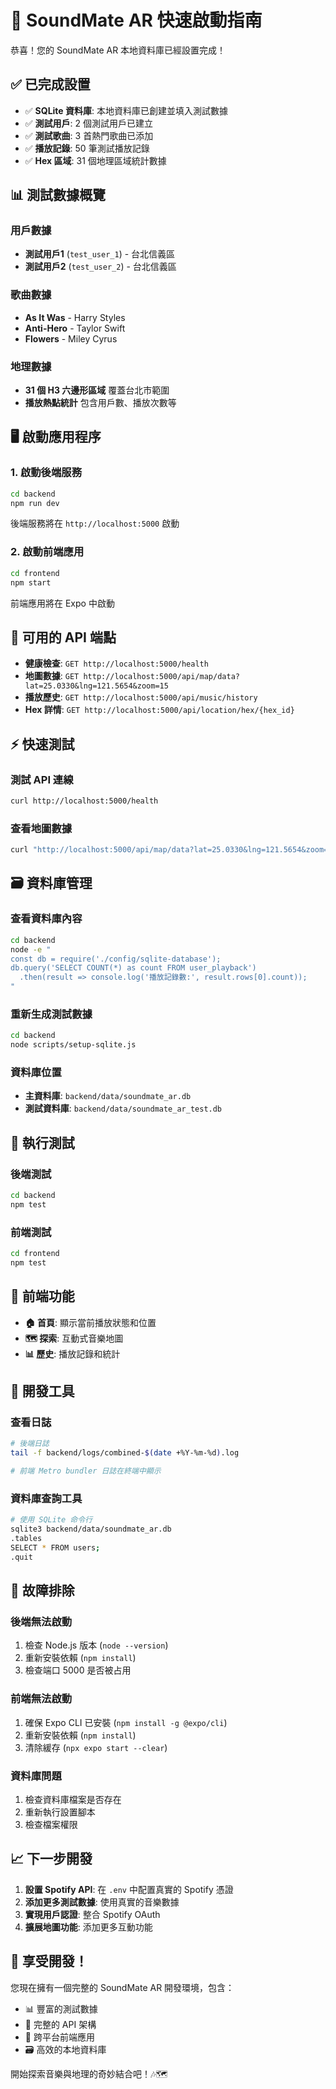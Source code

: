 # 🚀 SoundMate AR 快速啟動指南

恭喜！您的 SoundMate AR 本地資料庫已經設置完成！

## ✅ 已完成設置

- ✅ **SQLite 資料庫**: 本地資料庫已創建並填入測試數據
- ✅ **測試用戶**: 2 個測試用戶已建立
- ✅ **測試歌曲**: 3 首熱門歌曲已添加
- ✅ **播放記錄**: 50 筆測試播放記錄
- ✅ **Hex 區域**: 31 個地理區域統計數據

## 📊 測試數據概覽

### 用戶數據
- **測試用戶1** (`test_user_1`) - 台北信義區
- **測試用戶2** (`test_user_2`) - 台北信義區

### 歌曲數據
- **As It Was** - Harry Styles
- **Anti-Hero** - Taylor Swift  
- **Flowers** - Miley Cyrus

### 地理數據
- **31 個 H3 六邊形區域** 覆蓋台北市範圍
- **播放熱點統計** 包含用戶數、播放次數等

## 🖥️ 啟動應用程序

### 1. 啟動後端服務

```bash
cd backend
npm run dev
```

後端服務將在 `http://localhost:5000` 啟動

### 2. 啟動前端應用

```bash
cd frontend
npm start
```

前端應用將在 Expo 中啟動

## 🔧 可用的 API 端點

- **健康檢查**: `GET http://localhost:5000/health`
- **地圖數據**: `GET http://localhost:5000/api/map/data?lat=25.0330&lng=121.5654&zoom=15`
- **播放歷史**: `GET http://localhost:5000/api/music/history`
- **Hex 詳情**: `GET http://localhost:5000/api/location/hex/{hex_id}`

## ⚡ 快速測試

### 測試 API 連線
```bash
curl http://localhost:5000/health
```

### 查看地圖數據
```bash
curl "http://localhost:5000/api/map/data?lat=25.0330&lng=121.5654&zoom=15"
```

## 🗃️ 資料庫管理

### 查看資料庫內容
```bash
cd backend
node -e "
const db = require('./config/sqlite-database');
db.query('SELECT COUNT(*) as count FROM user_playback')
  .then(result => console.log('播放記錄數:', result.rows[0].count));
"
```

### 重新生成測試數據
```bash
cd backend
node scripts/setup-sqlite.js
```

### 資料庫位置
- **主資料庫**: `backend/data/soundmate_ar.db`
- **測試資料庫**: `backend/data/soundmate_ar_test.db`

## 🧪 執行測試

### 後端測試
```bash
cd backend
npm test
```

### 前端測試
```bash
cd frontend
npm test
```

## 📱 前端功能

- **🏠 首頁**: 顯示當前播放狀態和位置
- **🗺️ 探索**: 互動式音樂地圖
- **📊 歷史**: 播放記錄和統計

## 🔧 開發工具

### 查看日誌
```bash
# 後端日誌
tail -f backend/logs/combined-$(date +%Y-%m-%d).log

# 前端 Metro bundler 日誌在終端中顯示
```

### 資料庫查詢工具
```bash
# 使用 SQLite 命令行
sqlite3 backend/data/soundmate_ar.db
.tables
SELECT * FROM users;
.quit
```

## 🚨 故障排除

### 後端無法啟動
1. 檢查 Node.js 版本 (`node --version`)
2. 重新安裝依賴 (`npm install`)
3. 檢查端口 5000 是否被占用

### 前端無法啟動
1. 確保 Expo CLI 已安裝 (`npm install -g @expo/cli`)
2. 重新安裝依賴 (`npm install`)
3. 清除緩存 (`npx expo start --clear`)

### 資料庫問題
1. 檢查資料庫檔案是否存在
2. 重新執行設置腳本
3. 檢查檔案權限

## 📈 下一步開發

1. **設置 Spotify API**: 在 `.env` 中配置真實的 Spotify 憑證
2. **添加更多測試數據**: 使用真實的音樂數據
3. **實現用戶認證**: 整合 Spotify OAuth
4. **擴展地圖功能**: 添加更多互動功能

## 🎵 享受開發！

您現在擁有一個完整的 SoundMate AR 開發環境，包含：
- 📊 豐富的測試數據
- 🔧 完整的 API 架構  
- 📱 跨平台前端應用
- 🗃️ 高效的本地資料庫

開始探索音樂與地理的奇妙結合吧！🎶🗺️